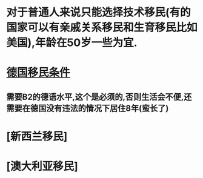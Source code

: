 
# 对于普通人来说只能选择技术移民(有的国家可以有亲戚关系移民和生育移民比如美国),年龄在50岁一些为宜.

# [德国移民条件](http://cs.mfa.gov.cn/zggmcg/ljmdd/oz_652287/dg_653095/rjjl_653105/)
## 需要B2的德语水平,这个是必须的,否则生活会不便,还需要在德国没有违法的情况下居住8年(蛮长了)

# [新西兰移民]

# [澳大利亚移民]
